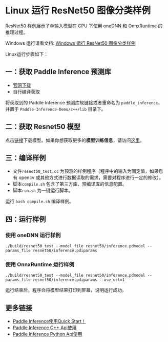 # Linux 运行 ResNet50 图像分类样例

ResNet50 样例展示了单输入模型在 CPU 下使用 oneDNN 和 OnnxRuntime 的推理过程。

Windows 运行请看文档: [Windows 运行 ResNet50 图像分类样例](Windows.md)

Linux运行步骤如下：

## 一：获取 Paddle Inference 预测库

- [官网下载](https://www.paddlepaddle.org.cn/documentation/docs/zh/advanced_guide/inference_deployment/inference/build_and_install_lib_cn.html)
- 自行编译获取

将获取到的 Paddle Inference 预测库软链接或者重命名为 `paddle_inference`，并置于 `Paddle-Inference-Demo/c++/lib` 目录下。

## 二：获取 Resnet50 模型

点击[链接](https://paddle-inference-dist.bj.bcebos.com/Paddle-Inference-Demo/resnet50.tgz)下载模型。如果你想获取更多的**模型训练信息**，请访问[这里](https://github.com/PaddlePaddle/PaddleClas)。

## 三：编译样例
 
- 文件`resnet50_test.cc` 为预测的样例程序（程序中的输入为固定值，如果您有 opencv 或其他方式进行数据读取的需求，需要对程序进行一定的修改）。    
- 脚本`compile.sh` 包含了第三方库、预编译库的信息配置。  
- 脚本`run.sh` 为一键运行脚本。

运行 `bash compile.sh` 编译样例。

## 四：运行样例

### 使用 oneDNN 运行样例
```shell
./build/resnet50_test --model_file resnet50/inference.pdmodel --params_file resnet50/inference.pdiparams
```

### 使用 OnnxRuntime 运行样例
```shell
./build/resnet50_test --model_file resnet50/inference.pdmodel --params_file resnet50/inference.pdiparams --use_ort=1
```

运行结束后，程序会将模型结果打印到屏幕，说明运行成功。

## 更多链接
- [Paddle Inference使用Quick Start！](https://paddle-inference.readthedocs.io/en/latest/introduction/quick_start.html)
- [Paddle Inference C++ Api使用](https://paddle-inference.readthedocs.io/en/latest/api_reference/cxx_api_index.html)
- [Paddle Inference Python Api使用](https://paddle-inference.readthedocs.io/en/latest/api_reference/python_api_index.html)